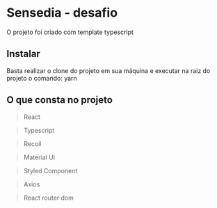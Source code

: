# Sensedia - desafio

O projeto foi criado com template typescript

## Instalar

Basta realizar o clone do projeto em sua máquina e executar na raiz do projeto o comando: yarn

## O que consta no projeto

> React

> Typescript

> Recoil

> Material UI

> Styled Component

> Axios

> React router dom




